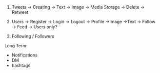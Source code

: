 1. Tweets
    -> Creating
        -> Text
        -> Image -> Media Storage
    -> Delete
    -> Retweet

2. Users
    -> Register
    -> Login
    -> Logout
    -> Profile
        ->Image
        ->Text
        -> Follow
    -> Feed
        -> Users only?

3. Following / Followers


Long Term:
- Notifications
- DM
- hashtags

